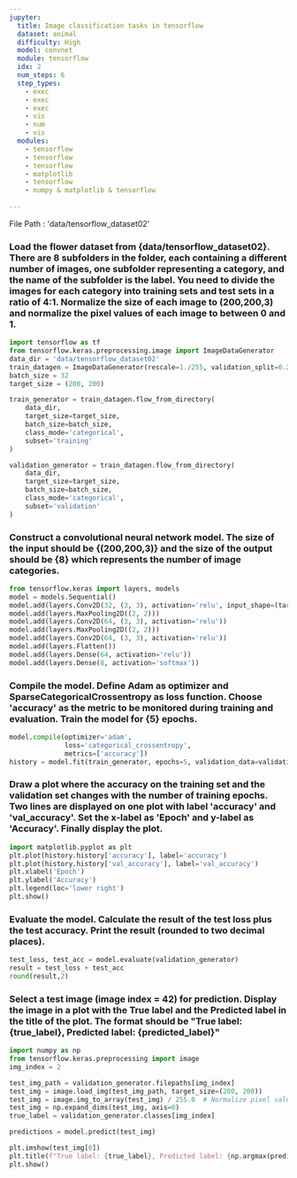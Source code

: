 ```yaml
---
jupyter:
  title: Image classification tasks in tensorflow
  dataset: animal
  difficulty: High
  model: convnet
  module: tensorflow
  idx: 2
  num_steps: 6
  step_types:
    - exec
    - exec
    - exec
    - vis
    - num
    - vis
  modules:
    - tensorflow
    - tensorflow
    - tensorflow
    - matplotlib
    - tensorflow
    - numpy & matplotlib & tensorflow
  
---
```



File Path : 'data/tensorflow_dataset02'
### Load the flower dataset from {data/tensorflow_dataset02}. There are 8 subfolders in the folder, each containing a different number of images, one subfolder representing a category, and the name of the subfolder is the label. You need to divide the images for each category into training sets and test sets in a ratio of 4:1. Normalize the size of each image to (200,200,3) and normalize the pixel values of each image to between 0 and 1.
```python
import tensorflow as tf
from tensorflow.keras.preprocessing.image import ImageDataGenerator
data_dir = 'data/tensorflow_dataset02'
train_datagen = ImageDataGenerator(rescale=1./255, validation_split=0.2)
batch_size = 32
target_size = (200, 200)

train_generator = train_datagen.flow_from_directory(
    data_dir,
    target_size=target_size,
    batch_size=batch_size,
    class_mode='categorical',
    subset='training'
)

validation_generator = train_datagen.flow_from_directory(
    data_dir,
    target_size=target_size,
    batch_size=batch_size,
    class_mode='categorical',
    subset='validation'
)
```

### Construct a convolutional neural network model. The size of the input should be {(200,200,3)} and the size of the output should be {8} which represents the number of image categories.
```python
from tensorflow.keras import layers, models
model = models.Sequential()
model.add(layers.Conv2D(32, (3, 3), activation='relu', input_shape=(target_size[0], target_size[1], 3)))
model.add(layers.MaxPooling2D((2, 2)))
model.add(layers.Conv2D(64, (3, 3), activation='relu'))
model.add(layers.MaxPooling2D((2, 2)))
model.add(layers.Conv2D(64, (3, 3), activation='relu'))
model.add(layers.Flatten())
model.add(layers.Dense(64, activation='relu'))
model.add(layers.Dense(8, activation='softmax'))  
```

### Compile the model. Define Adam as optimizer and SparseCategoricalCrossentropy as loss function. Choose 'accuracy' as the metric to be monitored during training and evaluation. Train the model for {5} epochs.
```python
model.compile(optimizer='adam',
              loss='categorical_crossentropy',
              metrics=['accuracy'])
history = model.fit(train_generator, epochs=5, validation_data=validation_generator)
```

### Draw a plot where the accuracy on the training set and the validation set changes with the number of training epochs. Two lines are displayed on one plot with label 'accuracy' and 'val_accuracy'. Set the x-label as 'Epoch' and y-label as 'Accuracy'. Finally display the plot.
```python
import matplotlib.pyplot as plt
plt.plot(history.history['accuracy'], label='accuracy')
plt.plot(history.history['val_accuracy'], label='val_accuracy')
plt.xlabel('Epoch')
plt.ylabel('Accuracy')
plt.legend(loc='lower right')
plt.show()
```

### Evaluate the model. Calculate the result of the test loss plus the test accuracy. Print the result (rounded to two decimal places).
```python
test_loss, test_acc = model.evaluate(validation_generator)
result = test_loss + test_acc
round(result,2)
```

### Select a test image (image index = 42) for prediction. Display the image in a plot with the True label and the Predicted label in the title of the plot. The format should be "True label: {true_label}, Predicted label: {predicted_label}"
```python
import numpy as np
from tensorflow.keras.preprocessing import image
img_index = 2

test_img_path = validation_generator.filepaths[img_index]
test_img = image.load_img(test_img_path, target_size=(200, 200))
test_img = image.img_to_array(test_img) / 255.0  # Normalize pixel values to [0, 1]
test_img = np.expand_dims(test_img, axis=0)
true_label = validation_generator.classes[img_index]

predictions = model.predict(test_img)

plt.imshow(test_img[0])
plt.title(f"True label: {true_label}, Predicted label: {np.argmax(predictions)}")
plt.show()
```

